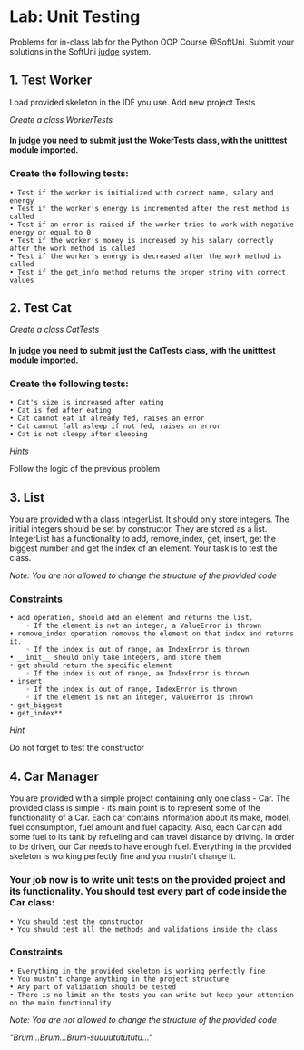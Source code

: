 # Lab: Unit Testing
Problems for in-class lab for the Python OOP Course @SoftUni. Submit your solutions in the SoftUni [judge](https://judge.softuni.bg/Contests/1948) system.
##    1. Test Worker
Load provided skeleton in the IDE you use. Add new project Tests

*Create a class WorkerTests*

#### In judge you need to submit just the WokerTests class, with the unitttest module imported.
### Create the following tests:
    • Test if the worker is initialized with correct name, salary and energy
    • Test if the worker's energy is incremented after the rest method is called
    • Test if an error is raised if the worker tries to work with negative energy or equal to 0
    • Test if the worker's money is increased by his salary correctly after the work method is called
    • Test if the worker's energy is decreased after the work method is called	
    • Test if the get_info method returns the proper string with correct values
##    2. Test Cat

*Create a class CatTests*

#### In judge you need to submit just the CatTests class, with the unitttest module imported.
### Create the following tests:
    • Cat's size is increased after eating
    • Cat is fed after eating
    • Cat cannot eat if already fed, raises an error
    • Cat cannot fall asleep if not fed, raises an error
    • Cat is not sleepy after sleeping
*Hints*

Follow the logic of the previous problem
##    3. List
You are provided with a class IntegerList. It should only store integers. The initial integers should be set by constructor. They are stored as a list. IntegerList has a functionality to add, remove_index, get, insert, get the biggest number and get the index of an element. Your task is to test the class.

*Note: You are not allowed to change the structure of the provided code*

### Constraints
    • add operation, should add an element and returns the list.
        ◦ If the element is not an integer, a ValueError is thrown
    • remove_index operation removes the element on that index and returns it.
        ◦ If the index is out of range, an IndexError is thrown
    • __init__ should only take integers, and store them
    • get should return the specific element
        ◦ If the index is out of range, an IndexError is thrown
    • insert
        ◦ If the index is out of range, IndexError is thrown
        ◦ If the element is not an integer, ValueError is thrown
    • get_biggest
    • get_index**
*Hint*

Do not forget to test the constructor
##    4. Car Manager
You are provided with a simple project containing only one class - Car. The provided class is simple - its main point is to represent some of the functionality of a Car. Each car contains information about its make, model, fuel consumption, fuel amount and fuel capacity. Also, each Car can add some fuel to its tank by refueling and can travel distance by driving. In order to be driven, our Car needs to have enough fuel. Everything in the provided skeleton is working perfectly fine and you mustn't change it.
### Your job now is to write unit tests on the provided project and its functionality. You should test every part of code inside the Car class:
    • You should test the constructor
    • You should test all the methods and validations inside the class
### Constraints
    • Everything in the provided skeleton is working perfectly fine
    • You mustn't change anything in the project structure
    • Any part of validation should be tested
    • There is no limit on the tests you can write but keep your attention on the main functionality
*Note: You are not allowed to change the structure of the provided code*

_"Brum…Brum…Brum-suuuututututu…"_

